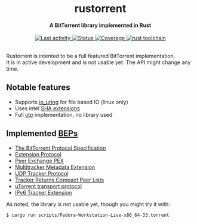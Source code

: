 <h1 align="center">rustorrent</h1>
<div align="center">
  <strong>
    A BitTorrent library implemented in Rust
  </strong>
</div>


<br />

<div align="center">
  <a href="https://github.com/sebastiencs/rustorrent">
    <img src="https://img.shields.io/github/last-commit/sebastiencs/rustorrent?style=flat-square"
         alt="Last activity" />
  </a>
  <!-- Status -->
  <a href="https://github.com/sebastiencs/rustorrent">
    <img src="https://img.shields.io/badge/status-in%20development-orange?style=flat-square"
         alt="Status" />
  </a>
  <!-- Coverage -->
  <a href="https://codecov.io/gh/sebastiencs/rustorrent/tree/master/src">
    <img src="https://img.shields.io/codecov/c/github/sebastiencs/rustorrent?style=flat-square"
         alt="Coverage" />
  </a>
  <!-- Rust toolchain -->
  <a href="https://github.com/sebastiencs/rustorrent">
    <img src="https://img.shields.io/badge/rust-stable-blue?style=flat-square"
         alt="rust toolchain" />
  </a>
</div>

<br />

Rustorrent is intented to be a full featured BitTorrent implementation.  
It is in active development and is not usable yet. The API might change any time.

## Notable features
- Supports [io_uring](https://unixism.net/loti/what_is_io_uring.html) for file based IO (linux only)
- Uses intel [SHA extensions](https://software.intel.com/content/www/us/en/develop/articles/intel-sha-extensions.html)
- Full [utp](http://www.bittorrent.org/beps/bep_0029.html) implementation, no library used

## Implemented [BEPs](https://www.bittorrent.org/beps/bep_0000.html)
- [The BitTorrent Protocol Specification](https://www.bittorrent.org/beps/bep_0003.html)
- [Extension Protocol](https://www.bittorrent.org/beps/bep_0010.html)
- [Peer Exchange PEX](https://www.bittorrent.org/beps/bep_0011.html)
- [Multitracker Metadata Extension](https://www.bittorrent.org/beps/bep_0012.html)
- [UDP Tracker Protocol](https://www.bittorrent.org/beps/bep_0015.html)
- [Tracker Returns Compact Peer Lists](https://www.bittorrent.org/beps/bep_0023.html)
- [uTorrent transport protocol](https://www.bittorrent.org/beps/bep_0029.html)
- [IPv6 Tracker Extension](https://www.bittorrent.org/beps/bep_0007.html)

As noted, the library is not usable yet, though you might try it with:
```
$ cargo run scripts/Fedora-Workstation-Live-x86_64-33.torrent
```
